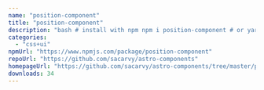 ```yaml
---
name: "position-component"
title: "position-component"
description: "bash # install with npm npm i position-component # or yarn yarn create astro # or pnpm pnpm create astro@latest "
categories:
  - "css+ui"
npmUrl: "https://www.npmjs.com/package/position-component"
repoUrl: "https://github.com/sacarvy/astro-components"
homepageUrl: "https://github.com/sacarvy/astro-components/tree/master/position-component"
downloads: 34
---
```

